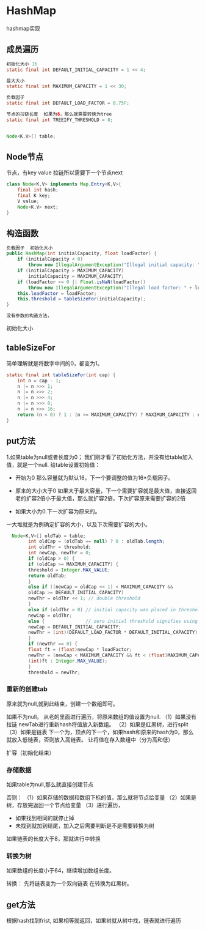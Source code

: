 # HashMap

hashmap实现

## 成员遍历

```java
初始化大小 16
static final int DEFAULT_INITIAL_CAPACITY = 1 << 4;

最大大小
static final int MAXIMUM_CAPACITY = 1 << 30;

负载因子
static final int DEFAULT_LOAD_FACTOR = 0.75F;

节点的拉链长度  如果为8，那么就需要转换为tree
static final int TREEIFY_THRESHOLD = 8;


Node<K,V>[] table;
```

## Node节点

节点，有key value 拉链所以需要下一个节点next

```java
class Node<K,V> implements Map.Entry<K,V>{
    final int hash;
    final K key;
    V value;
    Node<K,V> next;
}
```

## 构造函数

```java
负载因子  初始化大小
public HashMap(int initialCapacity, float loadFactor) {
    if (initialCapacity < 0)
        throw new IllegalArgumentException("Illegal initial capacity: " + initialCapacity);
    if (initialCapacity > MAXIMUM_CAPACITY)
        initialCapacity = MAXIMUM_CAPACITY;
    if (loadFactor <= 0 || Float.isNaN(loadFactor))
        throw new IllegalArgumentException("Illegal load factor: " + loadFactor);
    this.loadFactor = loadFactor;
    this.threshold = tableSizeFor(initialCapacity);
}

没有参数的构造方法，
```

初始化大小

## tableSizeFor

简单理解就是将数字中间的0，都变为1。

```java
static final int tableSizeFor(int cap) {
    int n = cap - 1;
    n |= n >>> 1;
    n |= n >>> 2;
    n |= n >>> 4;
    n |= n >>> 8;
    n |= n >>> 16;
    return (n < 0) ? 1 : (n >= MAXIMUM_CAPACITY) ? MAXIMUM_CAPACITY : n + 1;
}
```

## put方法

1.如果table为null或者长度为0；
我们刚才看了初始化方法，并没有给table加入值，就是一个null.
给table设置初始值：

- 开始为0
那么容量就为默认16，下一个要调整的值为16*负载因子。

- 原来的大小大于0
如果大于最大容量，下一个需要扩容就是最大值，直接返回
老的扩容2倍小于最大值，那么就扩容2倍，下次扩容原来需要扩容的2倍
  
- 如果大小为0.下一次扩容为原来的。

一大堆就是为例确定扩容的大小，以及下次需要扩容的大小。

```java
  Node<K,V>[] oldTab = table;
        int oldCap = (oldTab == null) ? 0 : oldTab.length;
        int oldThr = threshold;
        int newCap, newThr = 0;
        if (oldCap > 0) {
        if (oldCap >= MAXIMUM_CAPACITY) {
        threshold = Integer.MAX_VALUE;
        return oldTab;
        }
        else if ((newCap = oldCap << 1) < MAXIMUM_CAPACITY &&
        oldCap >= DEFAULT_INITIAL_CAPACITY)
        newThr = oldThr << 1; // double threshold
        }
        else if (oldThr > 0) // initial capacity was placed in threshold
        newCap = oldThr;
        else {               // zero initial threshold signifies using defaults
        newCap = DEFAULT_INITIAL_CAPACITY;
        newThr = (int)(DEFAULT_LOAD_FACTOR * DEFAULT_INITIAL_CAPACITY);
        }
        if (newThr == 0) {
        float ft = (float)newCap * loadFactor;
        newThr = (newCap < MAXIMUM_CAPACITY && ft < (float)MAXIMUM_CAPACITY ?
        (int)ft : Integer.MAX_VALUE);
        }
        threshold = newThr;
```

### 重新的创建tab

原来就为null,就到此结束，创建一个数组即可。

如果不为null。
从老的里面进行遍历，将原来数组的值设置为null.
（1）如果没有拉链
newTab进行重新hash将值放入新数组。
（2）如果是红黑树，进行split
（3）如果是链表
下一个为，顶点的下一个，如果hash和原来的hash为0，那么就放入低链表，否则放入高链表。
让将值在存入数组中（分为高和低）


扩容（初始化结束）

### 存储数据

如果table为null,那么就直接创建节点

否则：
（1）如果存储的数据和数组下标的值，那么就将节点给变量
（2）如果是树，存放完返回一个节点给变量
（3）进行遍历，
- 如果找到相同的就停止掉
- 未找到就加到结尾，加入之后需要判断是不是需要转换为树

如果链表的长度大于8，那就进行中转换

### 转换为树

如果数组的长度小于64，继续增加数组长度。


转换：
先将链表变为一个双向链表
在转换为红黑树。


## get方法

根据hash找到frist, 如果相等就返回，如果树就从树中找，链表就进行遍历